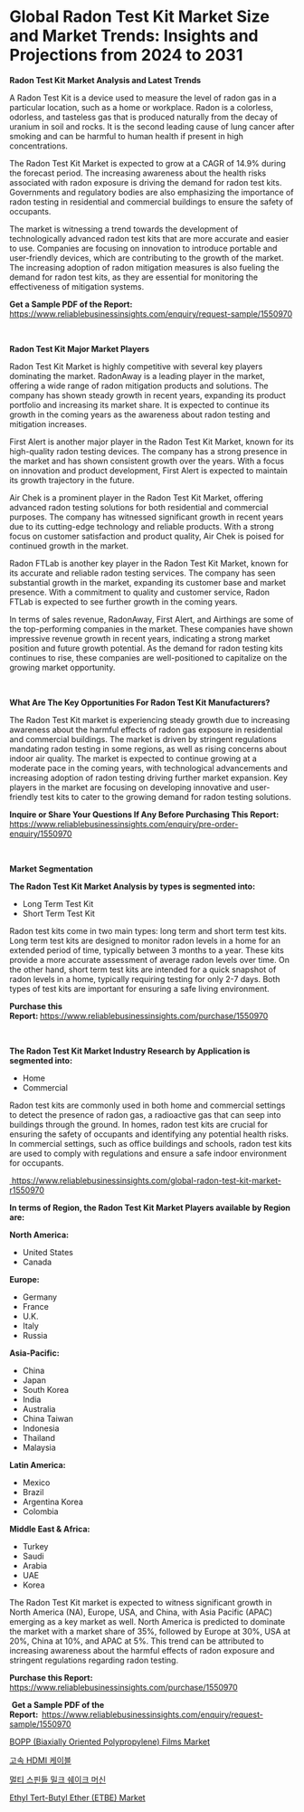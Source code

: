 <p><h1>Global Radon Test Kit Market Size and Market Trends: Insights and Projections from 2024 to 2031</h1></p><p><strong>Radon Test Kit Market Analysis and Latest Trends</strong></p>
<p><p>A Radon Test Kit is a device used to measure the level of radon gas in a particular location, such as a home or workplace. Radon is a colorless, odorless, and tasteless gas that is produced naturally from the decay of uranium in soil and rocks. It is the second leading cause of lung cancer after smoking and can be harmful to human health if present in high concentrations.</p><p>The Radon Test Kit Market is expected to grow at a CAGR of 14.9% during the forecast period. The increasing awareness about the health risks associated with radon exposure is driving the demand for radon test kits. Governments and regulatory bodies are also emphasizing the importance of radon testing in residential and commercial buildings to ensure the safety of occupants.</p><p>The market is witnessing a trend towards the development of technologically advanced radon test kits that are more accurate and easier to use. Companies are focusing on innovation to introduce portable and user-friendly devices, which are contributing to the growth of the market. The increasing adoption of radon mitigation measures is also fueling the demand for radon test kits, as they are essential for monitoring the effectiveness of mitigation systems.</p></p>
<p><strong>Get a Sample PDF of the Report:&nbsp;</strong> <a href="https://www.reliablebusinessinsights.com/enquiry/request-sample/1550970">https://www.reliablebusinessinsights.com/enquiry/request-sample/1550970</a></p>
<p>&nbsp;</p>
<p><strong>Radon Test Kit Major Market Players</strong></p>
<p><p>Radon Test Kit Market is highly competitive with several key players dominating the market. RadonAway is a leading player in the market, offering a wide range of radon mitigation products and solutions. The company has shown steady growth in recent years, expanding its product portfolio and increasing its market share. It is expected to continue its growth in the coming years as the awareness about radon testing and mitigation increases.</p><p>First Alert is another major player in the Radon Test Kit Market, known for its high-quality radon testing devices. The company has a strong presence in the market and has shown consistent growth over the years. With a focus on innovation and product development, First Alert is expected to maintain its growth trajectory in the future.</p><p>Air Chek is a prominent player in the Radon Test Kit Market, offering advanced radon testing solutions for both residential and commercial purposes. The company has witnessed significant growth in recent years due to its cutting-edge technology and reliable products. With a strong focus on customer satisfaction and product quality, Air Chek is poised for continued growth in the market.</p><p>Radon FTLab is another key player in the Radon Test Kit Market, known for its accurate and reliable radon testing services. The company has seen substantial growth in the market, expanding its customer base and market presence. With a commitment to quality and customer service, Radon FTLab is expected to see further growth in the coming years.</p><p>In terms of sales revenue, RadonAway, First Alert, and Airthings are some of the top-performing companies in the market. These companies have shown impressive revenue growth in recent years, indicating a strong market position and future growth potential. As the demand for radon testing kits continues to rise, these companies are well-positioned to capitalize on the growing market opportunity.</p></p>
<p>&nbsp;</p>
<p><strong>What Are The Key Opportunities For Radon Test Kit Manufacturers?</strong></p>
<p><p>The Radon Test Kit market is experiencing steady growth due to increasing awareness about the harmful effects of radon gas exposure in residential and commercial buildings. The market is driven by stringent regulations mandating radon testing in some regions, as well as rising concerns about indoor air quality. The market is expected to continue growing at a moderate pace in the coming years, with technological advancements and increasing adoption of radon testing driving further market expansion. Key players in the market are focusing on developing innovative and user-friendly test kits to cater to the growing demand for radon testing solutions.</p></p>
<p><strong>Inquire or Share Your Questions If Any Before Purchasing This Report:</strong> <a href="https://www.reliablebusinessinsights.com/enquiry/pre-order-enquiry/1550970">https://www.reliablebusinessinsights.com/enquiry/pre-order-enquiry/1550970</a></p>
<p>&nbsp;</p>
<p><strong>Market Segmentation</strong></p>
<p><strong>The Radon Test Kit Market Analysis by types is segmented into:</strong></p>
<p><ul><li>Long Term Test Kit</li><li>Short Term Test Kit</li></ul></p>
<p><p>Radon test kits come in two main types: long term and short term test kits. Long term test kits are designed to monitor radon levels in a home for an extended period of time, typically between 3 months to a year. These kits provide a more accurate assessment of average radon levels over time. On the other hand, short term test kits are intended for a quick snapshot of radon levels in a home, typically requiring testing for only 2-7 days. Both types of test kits are important for ensuring a safe living environment.</p></p>
<p><strong>Purchase this Report:&nbsp;</strong><a href="https://www.reliablebusinessinsights.com/purchase/1550970">https://www.reliablebusinessinsights.com/purchase/1550970</a></p>
<p>&nbsp;</p>
<p><strong>The Radon Test Kit Market Industry Research by Application is segmented into:</strong></p>
<p><ul><li>Home</li><li>Commercial</li></ul></p>
<p><p>Radon test kits are commonly used in both home and commercial settings to detect the presence of radon gas, a radioactive gas that can seep into buildings through the ground. In homes, radon test kits are crucial for ensuring the safety of occupants and identifying any potential health risks. In commercial settings, such as office buildings and schools, radon test kits are used to comply with regulations and ensure a safe indoor environment for occupants.</p></p>
<p><a href="https://www.reliablebusinessinsights.com/global-radon-test-kit-market-r1550970">&nbsp;https://www.reliablebusinessinsights.com/global-radon-test-kit-market-r1550970</a></p>
<p><strong>In terms of Region, the Radon Test Kit Market Players available by Region are:</strong></p>
<p>
    <p> <strong> North America: </strong>
        <ul>
            <li>United States</li>
            <li>Canada</li>
        </ul>
        </p> 
    <p> <strong> Europe: </strong>
        <ul>
            <li>Germany</li>
            <li>France</li>
            <li>U.K.</li>
            <li>Italy</li>
            <li>Russia</li>
        </ul>
        </p> 
    <p> <strong> Asia-Pacific: </strong>
        <ul>
            <li>China</li>
            <li>Japan</li>
            <li>South Korea</li>
            <li>India</li>
            <li>Australia</li>
            <li>China Taiwan</li>
            <li>Indonesia</li>
            <li>Thailand</li>
            <li>Malaysia</li>
        </ul>
        </p> 
    <p> <strong> Latin America: </strong>
        <ul>
            <li>Mexico</li>
            <li>Brazil</li>
            <li>Argentina Korea</li>
            <li>Colombia</li>
        </ul>
        </p> 
    <p> <strong> Middle East & Africa: </strong>
        <ul>
            <li>Turkey</li>
            <li>Saudi</li>
            <li>Arabia</li>
            <li>UAE</li>
            <li>Korea</li>
        </ul>
    </p>
    </p>
<p><p>The Radon Test Kit market is expected to witness significant growth in North America (NA), Europe, USA, and China, with Asia Pacific (APAC) emerging as a key market as well. North America is predicted to dominate the market with a market share of 35%, followed by Europe at 30%, USA at 20%, China at 10%, and APAC at 5%. This trend can be attributed to increasing awareness about the harmful effects of radon exposure and stringent regulations regarding radon testing.</p></p>
<p><strong>Purchase this Report: </strong><a href="https://www.reliablebusinessinsights.com/purchase/1550970">https://www.reliablebusinessinsights.com/purchase/1550970</a></p>
<p>&nbsp;<strong>Get a Sample PDF of the Report:&nbsp;&nbsp;</strong><a href="https://www.reliablebusinessinsights.com/enquiry/request-sample/1550970">https://www.reliablebusinessinsights.com/enquiry/request-sample/1550970</a></p>
<p><strong></strong></p>
<p><p><a href="https://github.com/angelajermaine/Market-Research-Report-List-3/blob/main/bopp-biaxially-oriented-polypropylene-films-market.md">BOPP (Biaxially Oriented Polypropylene) Films Market</a></p><p><a href="https://github.com/amuji413411/Market-Research-Report-List-1/blob/main/4236344147168.md">고속 HDMI 케이블</a></p><p><a href="https://github.com/risastia4/Market-Research-Report-List-1/blob/main/1350916147169.md">멀티 스핀들 밀크 쉐이크 머신</a></p><p><a href="https://github.com/provorikovar/Market-Research-Report-List-5/blob/main/ethyl-tert-butyl-ether-etbe-market.md">Ethyl Tert-Butyl Ether (ETBE) Market</a></p></p>